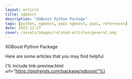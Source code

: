 ```yaml
---
layout: article
title: xgboost
description: "XGBoost Python Package"
tags: [python, xgboost, pypi xgboost, pypi, references]
date: 2023-12-27
cover: /assets/images/related-articles/general.png
---
```


XGBoost Python Package

Here are some articles that you may find helpful

{% include link-preview.html url="https://piptrends.com/package/xgboost"%}